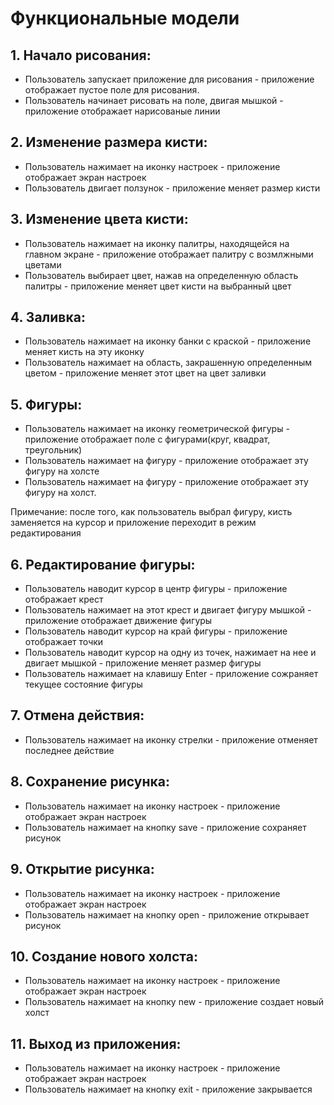 # Функциональные модели

## 1. Начало рисования:

* Пользователь запускает приложение для рисования - приложение отображает пустое поле для рисования.
* Пользователь начинает рисовать на поле, двигая мышкой - приложение отображает нарисованые линии

## 2. Изменение размера кисти:

* Пользователь нажимает на иконку настроек - приложение отображает экран настроек
* Пользователь двигает ползунок - приложение меняет размер кисти

## 3. Изменение цвета кисти:

* Пользователь нажимает на иконку палитры, находящейся на главном экране - приложение отображает палитру с возмлжными цветами
* Пользователь выбирает цвет, нажав на определенную область палитры - приложение меняет цвет кисти на выбранный цвет

## 4. Заливка:

* Пользователь нажимает на иконку банки с краской - приложение меняет кисть на эту иконку
* Пользователь нажимает на область, закрашенную определенным цветом - приложение меняет этот цвет на цвет заливки 

## 5. Фигуры:

* Пользователь нажимает на иконку геометрической фигуры - приложение отображает поле с фигурами(круг, квадрат, треугольник)
* Пользователь нажимает на фигуру - приложение отображает эту фигуру на холсте
* Пользователь нажимает на фигуру - приложение отображает эту фигуру на холст.

 Примечание: после того, как пользователь выбрал фигуру, кисть заменяется на курсор и приложение переходит в режим редактирования

## 6. Редактирование фигуры:

* Пользователь наводит курсор в центр фигуры - приложение отображает крест
* Пользователь нажимает на этот крест и двигает фигуру мышкой - приложение отображает движение фигуры
* Пользователь наводит курсор на край фигуры - приложение отображает точки
* Пользователь наводит курсор на одну из точек, нажимает на нее и двигает мышкой - приложение меняет размер фигуры
* Пользователь нажимает на клавишу Enter - приложение сожраняет текущее состояние фигуры

## 7. Отмена действия:

* Пользователь нажимает на иконку стрелки - приложение отменяет последнее действие

## 8. Сохранение рисунка:

* Пользователь нажимает на иконку настроек - приложение отображает экран настроек
* Пользователь нажимает на кнопку save - приложение сохраняет рисунок

## 9. Открытие рисунка:

* Пользователь нажимает на иконку настроек - приложение отображает экран настроек
* Пользователь нажимает на кнопку open - приложение открывает рисунок

## 10. Создание нового холста:

* Пользователь нажимает на иконку настроек - приложение отображает экран настроек
* Пользователь нажимает на кнопку new - приложение создает новый холст

## 11. Выход из приложения:

* Пользователь нажимает на иконку настроек - приложение отображает экран настроек
* Пользователь нажимает на кнопку exit - приложение закрывается
